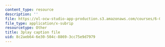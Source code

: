 ```yaml
---
content_type: resource
description: ''
file: https://ol-ocw-studio-app-production.s3.amazonaws.com/courses/6-00sc-introduction-to-computer-science-and-programming-spring-2011/8c2aeb646e30504c88693cc75e9d7979_hGQw3KJ7i6Q.vtt
file_type: application/x-subrip
resourcetype: Other
title: 3play caption file
uid: 8c2aeb64-6e30-504c-8869-3cc75e9d7979
---
```


